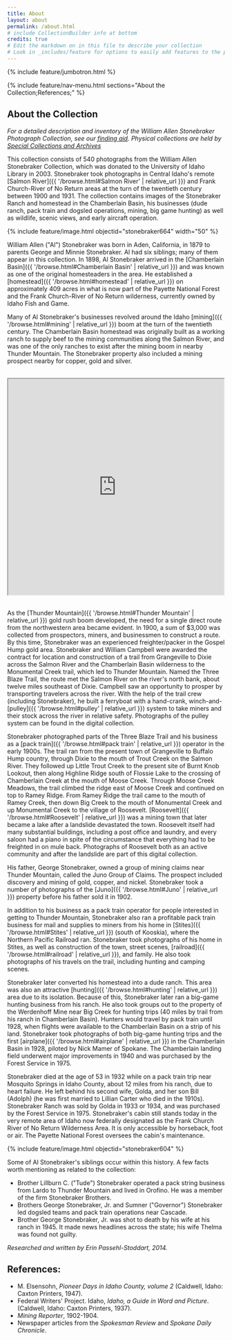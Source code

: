 ```yaml
---
title: About
layout: about
permalink: /about.html
# include CollectionBuilder info at bottom
credits: true
# Edit the markdown on in this file to describe your collection
# Look in _includes/feature for options to easily add features to the page
---
```


{% include feature/jumbotron.html %}

{% include feature/nav-menu.html sections="About the Collection;References;" %}

## About the Collection

*For a detailed description and inventory of the William Allen Stonebraker Photograph Collection, see our [finding aid](http://archiveswest.orbiscascade.org/ark:/80444/xv882414/op=fstyle.aspx?t=k&q=). Physical collections are held by [Special Collections and Archives](https://www.lib.uidaho.edu/special-collections/)*
 
This collection consists of 540 photographs from the William Allen Stonebraker Collection, which was donated to the University of Idaho Library in 2003. Stonebraker took photographs in Central Idaho's remote  [Salmon River]({{ '/browse.html#Salmon River' | relative_url }}) and Frank Church-River of No Return areas at the turn of the twentieth century between 1900 and 1931. The collection contains images of the Stonebraker Ranch and homestead in the Chamberlain Basin, his businesses (dude ranch, pack train and dogsled operations, mining, big game hunting) as well as wildlife, scenic views, and early aircraft operation.

{% include feature/image.html objectid="stonebraker664" width="50" %}

William Allen ("Al") Stonebraker was born in Aden, California, in 1879 to parents George and Minnie Stonebraker. Al had six siblings; many of them appear in this collection. In 1898, Al Stonebraker arrived in the [Chamberlain Basin]({{ '/browse.html#Chamberlain Basin' | relative_url }}) and was known as one of the original homesteaders in the area. He established a [homestead]({{ '/browse.html#homestead' | relative_url }}) on approximately 409 acres in what is now part of the Payette National Forest and the Frank Church-River of No Return wilderness, currently owned by Idaho Fish and Game.

Many of Al Stonebraker's businesses revolved around the Idaho [mining]({{ '/browse.html#mining' | relative_url }}) boom at the turn of the twentieth century. The Chamberlain Basin homestead was originally built as a working ranch to supply beef to the mining communities along the Salmon River, and was one of the only ranches to exist after the mining boom in nearby Thunder Mountain. The Stonebraker property also included a mining prospect nearby for copper, gold and silver.

<br>

<div class="row justify-content-md-center">

<iframe src="https://www.google.com/maps/d/embed?mid=zMkSt552ZeaQ.kUIwGBWg0b_Q" class="col-md-10" marginheight="10" width="500" height="500"></iframe>

</div>

<br>

As the [Thunder Mountain]({{ '/browse.html#Thunder Mountain' | relative_url }}) gold rush boom developed, the need for a single direct route from the northwestern area became evident. In 1900, a sum of $3,000 was collected from prospectors, miners, and businessmen to construct a route.  By this time, Stonebraker was an experienced freighter/packer in the Gospel Hump gold area. Stonebraker and William Campbell were awarded the contract for location and construction of a trail from Grangeville to Dixie across the Salmon River and the Chamberlain Basin wilderness to the Monumental Creek trail, which led to Thunder Mountain.  Named the Three Blaze Trail, the route met the Salmon River on the river's north bank, about twelve miles southeast of Dixie. Campbell saw an opportunity to prosper by transporting travelers across the river. With the help of the trail crew (including Stonebraker), he built a ferryboat with a hand-crank, winch-and-[pulley]({{ '/browse.html#pulley' | relative_url }}) system to take miners and their stock across the river in relative safety. Photographs of the pulley system can be found in the digital collection.

Stonebraker photographed parts of the Three Blaze Trail and his business as a [pack train]({{ '/browse.html#pack train' | relative_url }}) operator in the early 1900s. The trail ran from the present town of Grangeville to Buffalo Hump country, through Dixie to the mouth of Trout Creek on the Salmon River. They followed up Little Trout Creek to the present site of Burnt Knob Lookout, then along Highline Ridge south of Flossie Lake to the crossing of Chamberlain Creek at the mouth of Moose Creek. Through Moose Creek Meadows, the trail climbed the ridge east of Moose Creek and continued on top to Ramey Ridge. From Ramey Ridge the trail came to the mouth of Ramey Creek, then down Big Creek to the mouth of Monumental Creek and up Monumental Creek to the village of Roosevelt. [Roosevelt]({{ '/browse.html#Roosevelt' | relative_url }}) was a mining town that later became a lake after a landslide devastated the town. Roosevelt itself had many substantial buildings, including a post office and laundry, and every saloon had a piano in spite of the circumstance that everything had to be freighted in on mule back. Photographs of Roosevelt both as an active community and after the landslide are part of this digital collection.

His father, George Stonebraker, owned a group of mining claims near Thunder Mountain, called the Juno Group of Claims. The prospect included discovery and mining of gold, copper, and nickel. Stonebraker took a number of photographs of the [Juno]({{ '/browse.html#Juno' | relative_url }}) property before his father sold it in 1902.

In addition to his business as a pack train operator for people interested in getting to Thunder Mountain, Stonebraker also ran a profitable pack train
business for mail and supplies to miners from his home in [Stites]({{ '/browse.html#Stites' | relative_url }}) (south of Kooskia), where the Northern Pacific Railroad ran. Stonebraker took photographs
of his home in Stites, as well as construction of the town, street scenes, [railroad]({{ '/browse.html#railroad' | relative_url }}), and family. He also took photographs of his travels on the trail,
including hunting and camping scenes.

Stonebraker later converted his homestead into a dude ranch. This area was also an attractive [hunting]({{ '/browse.html#hunting' | relative_url }}) area due to its isolation. Because of this,
Stonebraker later ran a big-game hunting business from his ranch. He also took groups out to the property of the Werdenhoff Mine near Big Creek for hunting trips (40 miles by trail from his ranch in Chamberlain Basin). Hunters would travel by pack train until 1928, when flights were available to the
Chamberlain Basin on a strip of his land. Stonebraker took photographs of both big-game
hunting trips and the first [airplane]({{ '/browse.html#airplane' | relative_url }}) in the Chamberlain Basin in 1928, piloted by Nick Mamer of Spokane. The Chamberlain landing field underwent major improvements in 1940 and was purchased by the Forest Service in 1975. 

Stonebraker died at the age of 53 in 1932 while on a pack train trip near Mosquito Springs in Idaho County, about 12 miles from his ranch, due to heart
failure. He left behind his second wife, Golda, and her son Bill (Adolph) (he was first married to Lillian Carter who died in the 1910s). Stonebraker Ranch was sold by Golda in 1933 or 1934, and was purchased by the Forest Service in 1975. Stonebraker's cabin still stands today in the very remote area of Idaho now federally designated as the Frank Church River of No Return Wilderness Area. It is only accessible by horseback, foot or air. The Payette National Forest oversees the cabin's maintenance. 

{% include feature/image.html objectid="stonebraker604" %}


Some of Al Stonebraker's siblings occur within this history. A few facts worth mentioning as related to the collection:

- Brother Lillburn C. ("Tude") Stonebraker operated a pack string business from Lardo to Thunder Mountain and lived in Orofino. He was a member of the
	firm Stonebraker Brothers.
- Brothers George Stonebraker, Jr. and Sumner ("Governor") Stonebraker led dogsled teams and pack train operations near Cascade.
- Brother George Stonebraker, Jr. was shot to death by his wife at his ranch in 1945. It made news headlines across the state; his wife Thelma was
	found not guilty.


*Researched and written by Erin Passehl-Stoddart, 2014.*

## References:

- M. Elsensohn, *Pioneer Days in Idaho County, volume 2* (Caldwell, Idaho: Caxton Printers, 1947).
- Federal Writers' Project. Idaho, *Idaho, a Guide in Word and Picture*. (Caldwell, Idaho: Caxton Printers, 1937).
- *Mining Reporter*, 1902-1904.
- Newspaper articles from the *Spokesman Review* and *Spokane Daily Chronicle*.